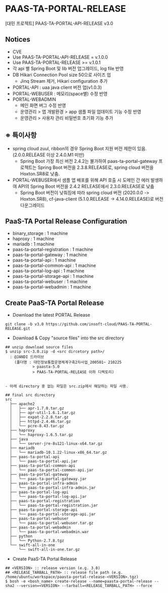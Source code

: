 # PAAS-TA-PORTAL-RELEASE

[대민 프로젝트] PAAS-TA-PORTAL-API-RELEASE v3.0<br>

Notices
---
- CVE
- Use PAAS-TA-PORTAL-API-RELEASE = v.1.0.0
- Use PAAS-TA-PORTAL-RELEASE >= v.1.0.1
- 각 api 별 Spring Boot 및 lib 버전 업그레이드, log file 반영
- DB Hikari Connection Pool size 50으로 사이즈 업
  - Jinq Stream 제거, Hikari configuration 추가
- PORTAL-API : uaa java client 버전 업(v1.0.3)
- PORTAL-WEBUSER : 메모리(space별) 수정 반영
- PORTAL-WEBADMIN 
  - 메인 화면 버그 수정 반영
  - 운영관리 > 앱 개발환경 > app 샘플 파일 업데이트 기능 수정 반영
  - 운영관리 > 사용자 관리 비밀번호 초기화 기능 추가

   
※ 특이사항
---
- spring cloud zuul, ribbon의 경우 Spring Boot 지원 버전 제한이 있음.(2.0.0.RELEASE 이상 2.4.0.M1 미만)   
  - Spring Boot 가장 최신 버전 2.4.2는 불가하여 paas-ta-portal-gateway 프로젝트는 Spring Boot 버전을 2.3.8.RELEASE로, spring cloud 버전을 Hoxton.SR8로 낮춤.
- PORTAL-WEBUSER에서 샘플 앱 배포를 위해 API 호출 시 도메인 간 에러 발생하여 API의 Spring Boot 버전을 2.4.2 RELEASE에서 2.3.0.RELEASE로 낮춤
  - Spring Boot 버전이 낮춰짐에 따라 spring cloud 버전 (2020.0.0 -> Hoxton.SR8), cf-java-client (5.1.0.RELEASE -> 4.14.0.RELEASE)로 버전 다운그레이드

PaaS-TA Portal Release Configuration
---
- binary_storage : 1 machine
- haproxy : 1 machine
- mariadb : 1 machine
- paas-ta-portal-registration : 1 machine
- paas-ta-portal-gateway : 1 machine
- paas-ta-portal-api : 1 machine
- paas-ta-portal-common-api : 1 machine
- paas-ta-portal-log-api : 1 machine
- paas-ta-portal-storage-api : 1 machine
- paas-ta-portal-webuser : 1 machine
- paas-ta-portal-webadmin : 1 machine

Create PaaS-TA Portal Release
---
- Download the latest PORTAL Release
```
git clone -b v3.0 https://github.com/insoft-cloud/PAAS-TA-PORTAL-RELEASE.git
```

- Download & Copy "source files" into the src directory
```
## unzip download source files
$ unzip src-3.0.zip -d <src dircetory path>/
  : @JANDI 드라이브
    (폴더명 : 대민정보통합운영체계구축2차사업_200501~ 210225 
  			> paasta-5.0 
  			> PAAS-TA-PORTAL-RELEASE 이하 디렉토리)


- 아래 directory 중 없는 파일은 src.zip에서 해당하는 파일 사용.

## final src directory    
src   
  ├── apache2   
  │   ├── apr-1.7.0.tar.gz   
  │   ├── apr-util-1.6.1.tar.gz   
  │   ├── expat-2.2.8.tar.gz   
  │   ├── httpd-2.4.46.tar.gz   
  │   └── pcre-8.43.tar.gz 
  ├── haproxy   
  │   └── haproxy-1.6.5.tar.gz   
  ├── java   
  │   └── server-jre-8u121-linux-x64.tar.gz   
  ├── mariadb   
  │   └── mariadb-10.1.22-linux-x86_64.tar.gz   
  ├── paas-ta-portal-api   
  │   └── paas-ta-portal-api.jar   
  ├── paas-ta-portal-common-api   
  │   └── paas-ta-portal-common-api.jar   
  ├── paas-ta-portal-gateway   
  │   └── paas-ta-portal-gateway.jar   
  ├── paas-ta-portal-infra-admin   
  │   └── paas-ta-portal-infra-admin.jar   
  ├── paas-ta-portal-log-api   
  │   └── paas-ta-portal-log-api.jar   
  ├── paas-ta-portal-registration   
  │   └── paas-ta-portal-registration.jar   
  ├── paas-ta-portal-storage-api   
  │   └── paas-ta-portal-storage-api.jar
  ├── paas-ta-portal-webuser   
  │   └── paas-ta-portal-webuser.tar.gz  
  ├── paas-ta-portal-webadmin   
  │   └── paas-ta-portal-webadmin.war     
  ├── python   
  │   └── Python-2.7.8.tgz   
  └── swift-all-in-one   
      └── swift-all-in-one.tar.gz
```

- Create PaaS-TA Portal Release
```
## <VERSION> :: release version (e.g. 3.0)   
## <RELEASE_TARBALL_PATH> :: release file path (e.g. /home/ubuntu/workspace/paasta-portal-release-<VERSION>.tgz)   
$ bosh -e <bosh_name> create-release --name=paasta-portal-release --sha2 --version=<VERSION> --tarball=<RELEASE_TARBALL_PATH> --force   
```


